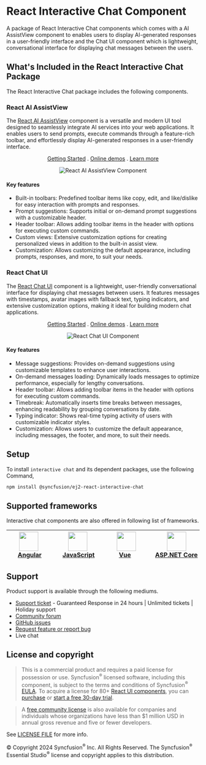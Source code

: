 # React Interactive Chat Component

A package of React Interactive Chat components which comes with a AI AssistView component to enables users to display AI-generated responses in a user-friendly interface and the Chat UI component which is lightweight, conversational interface for displaying chat messages between the users.

## What's Included in the React Interactive Chat Package

The React Interactive Chat package includes the following components.

### React AI AssistView

The [React AI AssistView](https://www.syncfusion.com/react-ui-controls/react-ai-assistview?utm_source=npm&utm_medium=listing&utm_campaign=react-interactive-chat-npm) component is a versatile and modern UI tool designed to seamlessly integrate AI services into your web applications. It enables users to send prompts, execute commands through a feature-rich toolbar, and effortlessly display AI-generated responses in a user-friendly interface.

<p align="center">
  <a href="https://ej2.syncfusion.com/documentation/ai-assistview/getting-started/?utm_source=npm&utm_medium=listing&utm_campaign=react-interactive-chat-npm">Getting Started</a> .
  <a href="https://ej2.syncfusion.com/demos/?utm_source=npm&utm_medium=listing&utm_campaign=react-interactive-chat-npm#/fluent2/ai-assistview/default.html">Online demos</a> .
  <a href="https://www.syncfusion.com/react-ui-controls/react-ai-assistview?utm_source=npm&utm_medium=listing&utm_campaign=react-interactive-chat-npm">Learn more</a>
</p>

<p align="center">
<img alt="React AI AssistView Component" src="https://raw.githubusercontent.com/SyncfusionExamples/nuget-img/master/react/react-ai-assistview.png">
</p>

#### Key features

* Built-in toolbars: Predefined toolbar items like copy, edit, and like/dislike for easy interaction with prompts and responses.
* Prompt suggestions: Supports initial or on-demand prompt suggestions with a customizable header.
* Header toolbar: Allows adding toolbar items in the header with options for executing custom commands.
* Custom views: Extensive customization options for creating personalized views in addition to the built-in assist view.
* Customization: Allows customizing the default appearance, including prompts, responses, and more, to suit your needs.

### React Chat UI

The [React Chat UI](https://www.syncfusion.com/react-ui-controls/react-chat-ui?utm_source=npm&utm_medium=listing&utm_campaign=react-interactive-chat-npm) component is a lightweight, user-friendly conversational interface for displaying chat messages between users. It features messages with timestamps, avatar images with fallback text, typing indicators, and extensive customization options, making it ideal for building modern chat applications.

<p align="center">
  <a href="https://ej2.syncfusion.com/documentation/chat-ui/getting-started/?utm_source=npm&utm_medium=listing&utm_campaign=react-interactive-chat-npm">Getting Started</a> .
  <a href="https://ej2.syncfusion.com/demos/?utm_source=npm&utm_medium=listing&utm_campaign=react-interactive-chat-npm#/fluent2/chat-ui/default">Online demos</a> .
  <a href="https://www.syncfusion.com/react-ui-controls/react-chat-ui?utm_source=npm&utm_medium=listing&utm_campaign=react-interactive-chat-npm">Learn more</a>
</p>

<p align="center">
<img alt="React Chat UI Component" src="https://raw.githubusercontent.com/SyncfusionExamples/nuget-img/master/react/react-chat-ui.png">
</p>

#### Key features

* Message suggestions: Provides on-demand suggestions using customizable templates to enhance user interactions.
* On-demand messages loading: Dynamically loads messages to optimize performance, especially for lengthy conversations.
* Header toolbar: Allows adding toolbar items in the header with options for executing custom commands.
* Timebreak: Automatically inserts time breaks between messages, enhancing readability by grouping conversations by date.
* Typing indicator: Shows real-time typing activity of users with customizable indicator styles.
* Customization: Allows users to customize the default appearance, including messages, the footer, and more, to suit their needs.

## Setup
To install `interactive chat` and its dependent packages, use the following Command,

```sh
npm install @syncfusion/ej2-react-interactive-chat
```

## Supported frameworks

Interactive chat components are also offered in following list of frameworks.

| [<img src="https://ej2.syncfusion.com/github/images/angular.svg" height="50" />](https://www.syncfusion.com/angular-ui-components?utm_medium=listing&utm_source=github)<br/>&nbsp;&nbsp;&nbsp;&nbsp;&nbsp;[Angular](https://www.syncfusion.com/angular-ui-components?utm_medium=listing&utm_source=github)&nbsp;&nbsp;&nbsp;&nbsp; | [<img src="https://ej2.syncfusion.com/github/images/js.svg" height="50" />](https://www.syncfusion.com/javascript-ui-controls?utm_medium=listing&utm_source=github)<br/>&nbsp;&nbsp;&nbsp;&nbsp;&nbsp;[JavaScript](https://www.syncfusion.com/javascript-ui-controls?utm_medium=listing&utm_source=github)&nbsp;&nbsp;&nbsp;&nbsp; | [<img src="https://ej2.syncfusion.com/github/images/vue.svg" height="50" />](https://www.syncfusion.com/vue-ui-components?utm_medium=listing&utm_source=github)<br/>&nbsp;&nbsp;&nbsp;&nbsp;&nbsp;&nbsp;&nbsp;[Vue](https://www.syncfusion.com/vue-ui-components?utm_medium=listing&utm_source=github)&nbsp;&nbsp;&nbsp;&nbsp;&nbsp;&nbsp;&nbsp;&nbsp;&nbsp; | [<img src="https://ej2.syncfusion.com/github/images/netcore.svg" height="50" />](https://www.syncfusion.com/aspnet-core-ui-controls?utm_medium=listing&utm_source=github)<br/>&nbsp;&nbsp;[ASP.NET&nbsp;Core](https://www.syncfusion.com/aspnet-core-ui-controls?utm_medium=listing&utm_source=github)&nbsp;&nbsp; | [<img src="https://ej2.syncfusion.com/github/images/netmvc.svg" height="50" />](https://www.syncfusion.com/aspnet-mvc-ui-controls?utm_medium=listing&utm_source=github)<br/>&nbsp;&nbsp;[ASP.NET&nbsp;MVC](https://www.syncfusion.com/aspnet-mvc-ui-controls?utm_medium=listing&utm_source=github)&nbsp;&nbsp; | 
| :-----: | :-----: | :-----: | :-----: | :-----: |

## Support

Product support is available through the following mediums.

* [Support ticket](https://support.syncfusion.com/support/tickets/create) - Guaranteed Response in 24 hours | Unlimited tickets | Holiday support
* [Community forum](https://www.syncfusion.com/forums/react-js2?utm_source=npm&utm_medium=listing&utm_campaign=react-interactive-chat-npm)
* [GitHub issues](https://github.com/syncfusion/ej2-react-ui-components/issues/new)
* [Request feature or report bug](https://www.syncfusion.com/feedback/react?utm_source=npm&utm_medium=listing&utm_campaign=react-interactive-chat-npm)
* Live chat

## License and copyright

> This is a commercial product and requires a paid license for possession or use. Syncfusion<sup>®</sup> licensed software, including this component, is subject to the terms and conditions of Syncfusion<sup>®</sup> [EULA](https://www.syncfusion.com/eula/es/). To acquire a license for 80+ [React UI components](https://www.syncfusion.com/react-ui-components), you can [purchase](https://www.syncfusion.com/sales/products) or [start a free 30-day trial](https://www.syncfusion.com/account/manage-trials/start-trials).

> A [free community license](https://www.syncfusion.com/products/communitylicense) is also available for companies and individuals whose organizations have less than $1 million USD in annual gross revenue and five or fewer developers.

See [LICENSE FILE](https://github.com/syncfusion/ej2-react-ui-components/blob/master/license?utm_source=npm&utm_medium=listing&utm_campaign=react-interactive-chat-npm) for more info.

&copy; Copyright 2024 Syncfusion<sup>®</sup> Inc. All Rights Reserved. The Syncfusion<sup>®</sup> Essential Studio<sup>®</sup> license and copyright applies to this distribution.
